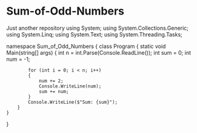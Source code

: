 # Sum-of-Odd-Numbers
Just another repository
using System;
using System.Collections.Generic;
using System.Linq;
using System.Text;
using System.Threading.Tasks;

namespace Sum_of_Odd_Numbers
{
    class Program
    {
        static void Main(string[] args)
        {
            int n = int.Parse(Console.ReadLine());
            int sum = 0;
            int num = -1;

            for (int i = 0; i < n; i++)
            {
                num += 2;
                Console.WriteLine(num);
                sum += num;                
            }
            Console.WriteLine($"Sum: {sum}");
        }
    }
}
